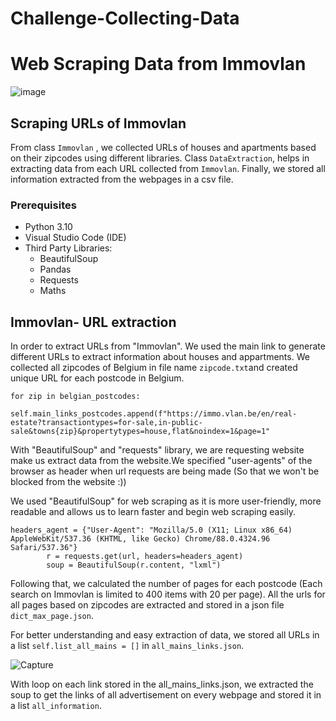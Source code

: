 # Challenge-Collecting-Data
# Web Scraping Data from Immovlan

![image](https://user-images.githubusercontent.com/96992159/151995717-99281793-72ae-48f0-b679-e000e25b4905.png)

## Scraping URLs of Immovlan

From class `Immovlan` , we collected URLs of houses and apartments based on their zipcodes using different libraries. Class `DataExtraction`, helps in extracting data from each URL collected from `Immovlan`. Finally, we stored all information extracted from the webpages in a csv file.

### Prerequisites

- Python 3.10
- Visual Studio Code (IDE)
- Third Party Libraries:
  - BeautifulSoup
  - Pandas
  - Requests
  - Maths

## Immovlan- URL extraction

In order to extract URLs from "Immovlan". We used the main link to generate different URLs to extract information about houses and appartments. We collected all zipcodes of Belgium in file name `zipcode.txt`and created unique URL for each postcode in Belgium.

```
for zip in belgian_postcodes:
            self.main_links_postcodes.append(f"https://immo.vlan.be/en/real-estate?transactiontypes=for-sale,in-public-sale&towns{zip}&propertytypes=house,flat&noindex=1&page=1"
```


With "BeautifulSoup" and "requests"  library, we are requesting website make us extract data from the website.We specified "user-agents" of the browser as header when url requests are being made (So that we won't be blocked from the website :))

We used "BeautifulSoup" for web scraping as it is more user-friendly, more readable and allows us to learn faster and begin web scraping easily.





```
headers_agent = {"User-Agent": "Mozilla/5.0 (X11; Linux x86_64) AppleWebKit/537.36 (KHTML, like Gecko) Chrome/88.0.4324.96 Safari/537.36"}
        r = requests.get(url, headers=headers_agent)
        soup = BeautifulSoup(r.content, "lxml")
```



Following that, we calculated the number of pages for each postcode (Each search on Immovlan is limited to 400 items with 20 per page). All the urls for all pages based on zipcodes are extracted and stored in a json file `dict_max_page.json`. 

For better understanding and easy extraction of data, we stored all URLs in a list `self.list_all_mains = []` in `all_mains_links.json`.






![Capture](https://user-images.githubusercontent.com/96992159/152135668-8c37620c-de48-4521-89f6-7417b5fa2fb6.PNG)



With loop on each link stored in the all_mains_links.json, we extracted the soup to get the links of all advertisement on every webpage and stored it in a list `all_information`.



